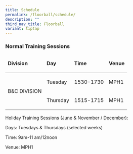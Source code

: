 ```yaml
---
title: Schedule
permalink: /floorball/schedule/
description: ""
third_nav_title: Floorball
variant: tiptap
---
```

### Normal Training Sessions

<table width="803">
<thead>
<tr>
<td>
<p><strong>Division</strong></p>
</td>
<td>
<p><strong>Day</strong></p>
</td>
<td>
<p><strong>Time</strong></p>
</td>
<td>
<p><strong>Venue</strong></p>
</td>
</tr>
</thead>
<tbody>
<tr>
<td rowspan="2">
<p>B&amp;C DIVISION</p>
</td>
<td>
<p>Tuesday</p>
</td>
<td>
<p>1530-1730</p>
</td>
<td>
<p>MPH1</p>
</td>
</tr>
<tr>
<td>
<p>Thursday</p>
</td>
<td>
<p>1515-1715</p>
</td>
<td>
<p>MPH1</p>
</td>
</tr>
</tbody>
</table>
<p>Holiday Training Sessions (June &amp; November / December):</p>
<p>Days: Tuesdays &amp; Thursdays (selected weeks)</p>
<p>Time:&nbsp;9am-11 am/12noon</p>
<p>Venue: MPH1</p>